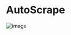 # AutoScrape



![image](https://github.com/user-attachments/assets/67d10bf8-84ca-4536-a275-dcc2336921d4)
